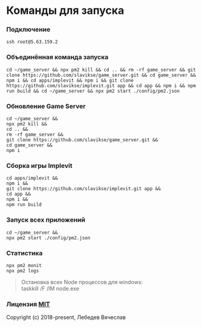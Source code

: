 # Команды для запуска

### Подключение
```
ssh root@5.63.159.2
```

### Объединённая команда запуска
```
cd ~/game_server && npx pm2 kill && cd .. && rm -rf game_server && git clone https://github.com/slavikse/game_server.git && cd game_server && npm i && cd apps/implevit && npm i && git clone https://github.com/slavikse/implevit.git app && cd app && npm i && npm run build && cd ~/game_server && npx pm2 start ./config/pm2.json
```

### Обновление Game Server
```
cd ~/game_server &&
npx pm2 kill &&
cd .. &&
rm -rf game_server &&
git clone https://github.com/slavikse/game_server.git &&
cd game_server &&
npm i
```

### Сборка игры Implevit
```
cd apps/implevit &&
npm i &&
git clone https://github.com/slavikse/implevit.git app &&
cd app &&
npm i &&
npm run build
```

### Запуск всех приложений
```
cd ~/game_server &&
npx pm2 start ./config/pm2.json
```

### Статистика
```
npx pm2 monit
npx pm2 logs
```


> Остановка всех Node процессов для windows:  
  taskkill /F /IM node.exe

### Лицензия [MIT](http://opensource.org/licenses/MIT)
Copyright (c) 2018-present, Лебедев Вячеслав
